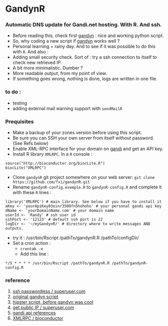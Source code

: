 
GandynR
=======

### Automatic DNS update for Gandi.net hosting. With R. And ssh.

* Before reading this, check first [gandyn](https://github.com/Chralu/gandyn) : nice and working python script.
* So, why coding a new script if [gandyn](https://github.com/Chralu/gandyn) works well ?
* Personal learning + rainy day. And to see if it was possible to do this with `R`. And also :
* Adding small security check. Sort of : try a ssh connection to itself to check new retrieved IP.
* A bit more minimalistic. Dumber ?
* More readable output, from my point of view. 
* If something goes wrong, nothing is done, logs are written in one file.

### to do :
* testing
* adding external mail warning support with `sendMailR`


### Prequisites
* Make a backup of your zones version before using this script.
* Be sure you can SSH your own server from itself without password. (See Refs below)
* Enable XML-RPC interface for your domain on [gandi](https://gandi.net) and get an API key.
* Install R library `XMLRPC`. In a `R` console :

```{r}
source("http://bioconductor.org/biocLite.R") 
biocLite("XMLRPC")
```

* Clone `gandynR` git project somewhere on your web server: `git clone https://github.com/fxi/gandynR.git` 
* Rename `gandynR-config.exemple.R` to `gandynR-config.R` and complete it with these `R` lines :

```{r}
library('XMLRPC') # main library. See below if you have to install it
aKey <- 'yourApiKey03oinr3508fn5hohoho' # your personal gandi api key
dName <- 'yourDomainName.com' # your domain name
userId <- 'Randy' # ssh user id
sshPort <- '12123' # default ssh port is 22
logDir <- '~/myGandynR/' # directory where to write messages AND outputs.
```
* try it : /usr/bin/Rscript /pathTo/gandynR.R /pathTo/configDir/
* Set a cron action :
  * `crontab -e`
  * Add this line :
  
```{sh}
*/5 * * * * /usr/bin/Rscript /pathTo/gandynR.R /pathTo/gandynR-config.R
```

### reference
1. [ssh passwordless / superuser.com](http://superuser.com/questions/8077/how-do-i-set-up-ssh-so-i-dont-have-to-type-my-password )
2. [original gandyn script](https://github.com/Chralu/gandyn) 
3. [hipster script, before gandyn was cool](http://gerard.geekandfree.org/blog/2012/03/01/debarrassez-vous-de-dyndns-en-utilisant-lapi-de-gandi/)
4. [get public IP / superuser.com]( http://superuser.com/questions/522887/how-can-i-get-my-public-ip-address-from-the-command-line-if-i-am-behind-a-route)
5. [gandi api references](http://doc.rpc.gandi.net/domain/reference.html#domain.zone.info)
6. [XMLRPC / bioconductor](http://bioconductor.org/packages/release/extra/html/XMLRPC.html)
